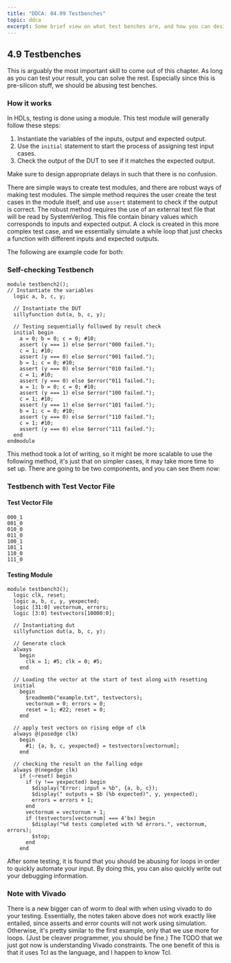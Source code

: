 ```yaml
---
title: "DDCA: 04.09 Testbenches"
topic: ddca
excerpt: Some brief view on what test benches are, and how you can design them. Similar to unit tests in higher level programming.
---
```


## 4.9 Testbenches

This is arguably the most important skill to come out of this chapter. As long as you can test your result, you can solve the rest. Especially since this is pre-silicon stuff, we should be abusing test benches.

### How it works

In HDLs, testing is done using a module. This test module will generally follow these steps:

1. Instantiate the variables of the inputs, output and expected output.
2. Use the `initial` statement to start the process of assigning test input cases.
3. Check the output of the DUT to see if it matches the expected output.

Make sure to design appropriate delays in such that there is no confusion.

There are simple ways to create test modules, and there are robust ways of making test modules. The simple method requires the user create the test cases in the module itself, and use `assert` statement to check if the output is correct. The robust method requires the use of an external text file that will be read by SystemVerilog. This file contain binary values which corresponds to inputs and expected output. A clock is created in this more complex test case, and we essentially simulate a while loop that just checks a function with different inputs and expected outputs.

The following are example code for both:

### Self-checking Testbench

```
module testbench2();
// Instantiate the variables
  logic a, b, c, y;

  // Instantiate the DUT
  sillyfunction dut(a, b, c, y);

  // Testing sequentially followed by result check
  initial begin
    a = 0; b = 0; c = 0; #10;
    assert (y === 1) else $error("000 failed.");
    c = 1; #10;
    assert (y === 0) else $error("001 failed.");
    b = 1; c = 0; #10;
    assert (y === 0) else $error("010 failed.");
    c = 1; #10;
    assert (y === 0) else $error("011 failed.");
    a = 1; b = 0; c = 0; #10;
    assert (y === 1) else $error("100 failed.");
    c = 1; #10;
    assert (y === 1) else $error("101 failed.");
    b = 1; c = 0; #10;
    assert (y === 0) else $error("110 failed.");
    c = 1; #10;
    assert (y === 0) else $error("111 failed.");
  end
endmodule
```

This method took a lot of writing, so it might be more scalable to use the following method, it's just that on simpler cases, it may take more time to set up. There are going to be two components, and you can see them now:

### Testbench with Test Vector File

#### Test Vector File

```
000_1
001_0
010_0
011_0
100_1
101_1
110_0
111_0
```

#### Testing Module

```
module testbench3();
  logic clk, reset;
  logic a, b, c, y, yexpected;
  logic [31:0] vectornum, errors;
  logic [3:0] testvectors[10000:0];

  // Instantiating dut
  sillyfunction dut(a, b, c, y);

  // Generate clock
  always
    begin
      clk = 1; #5; clk = 0; #5;
    end
  
  // Loading the vector at the start of test along with resetting
  initial
    begin
      $readmemb("example.txt", testvectors);
      vectornum = 0; errors = 0;
      reset = 1; #22; reset = 0;
    end

  // apply test vectors on rising edge of clk
  always @(posedge clk)
    begin
      #1; {a, b, c, yexpected} = testvectors[vectornum];
    end
  
  // checking the result on the falling edge
  always @(negedge clk)
    if (~reset) begin
      if (y !== yexpected) begin
        $display("Error: input = %b", {a, b, c});
        $display(" outputs = $b (%b expected)", y, yexpected);
        errors = errors + 1;
      end
      vectornum = vectornum + 1;
      if (testvectors[vectornum] === 4'bx) begin
        $display("%d tests completed with %d errors.", vectornum, errors);
        $stop;
      end
    end
```

After some testing, it is found that you should be abusing for loops in order to quickly automate your input. By doing this, you can also quickly write out your debugging information.

### Note with Vivado

There is a new bigger can of worm to deal with when using vivado to do your testing. Essentially, the notes taken above does not work exactly like entailed, since asserts and error counts will not work using simulation. Otherwise, it's pretty similar to the first example, only that we use more for loops. (Just be cleaver programmer, you should be fine.) The TODO that we just got now is understanding Vivado constraints. The one benefit of this is that it uses Tcl as the language, and I happen to know Tcl.
